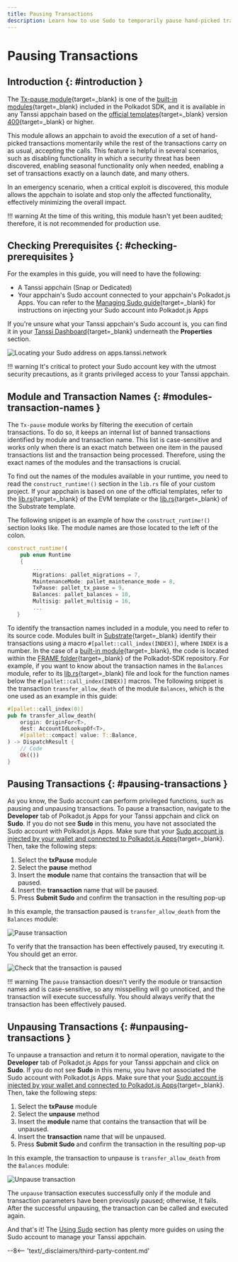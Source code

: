 ```yaml
---
title: Pausing Transactions
description: Learn how to use Sudo to temporarily pause hand-picked transactions, preventing their execution while allowing all other transactions to proceed as usual.
---
```


# Pausing Transactions

## Introduction {: #introduction }

The [Tx-pause module](https://github.com/paritytech/polkadot-sdk/blob/master/substrate/frame/tx-pause/src/lib.rs){target=\_blank} is one of the [built-in modules](/learn/framework/modules/#built-in-modules){target=\_blank} included in the Polkadot SDK, and it is available in any Tanssi appchain based on the [official templates](/builders/build/templates/overview/){target=\_blank} version [400](https://github.com/moondance-labs/tanssi/releases/tag/runtime-400-templates){target=\_blank} or higher.

This module allows an appchain to avoid the execution of a set of hand-picked transactions momentarily while the rest of the transactions carry on as usual, accepting the calls. This feature is helpful in several scenarios, such as disabling functionality in which a security threat has been discovered, enabling seasonal functionality only when needed, enabling a set of transactions exactly on a launch date, and many others.

In an emergency scenario, when a critical exploit is discovered, this module allows the appchain to isolate and stop only the affected functionality, effectively minimizing the overall impact. 

!!! warning
    At the time of this writing, this module hasn't yet been audited; therefore, it is not recommended for production use. 

## Checking Prerequisites {: #checking-prerequisites }

For the examples in this guide, you will need to have the following:

 - A Tanssi appchain (Snap or Dedicated)
 - Your appchain's Sudo account connected to your appchain's Polkadot.js Apps. You can refer to the [Managing Sudo guide](/builders/manage/sudo/sudo/#configuring-polkadotjs-apps){target=\_blank} for instructions on injecting your Sudo account into Polkadot.js Apps

If you're unsure what your Tanssi appchain's Sudo account is, you can find it in your [Tanssi Dashboard](https://apps.tanssi.network/){target=\_blank} underneath the **Properties** section.

![Locating your Sudo address on apps.tanssi.network](/images/builders/manage/sudo/pause-transactions/pause-transactions-1.webp)

!!! warning
    It's critical to protect your Sudo account key with the utmost security precautions, as it grants privileged access to your Tanssi appchain.

## Module and Transaction Names {: #modules-transaction-names }

The `Tx-pause` module works by filtering the execution of certain transactions. To do so, it keeps an internal list of banned transactions identified by module and transaction name. This list is case-sensitive and works only when there is an exact match between one item in the paused transactions list and the transaction being processed. Therefore, using the exact names of the modules and the transactions is crucial.

To find out the names of the modules available in your runtime, you need to read the `construct_runtime!()` section in the `lib.rs` file of your custom project. If your appchain is based on one of the official templates, refer to the [lib.rs](https://github.com/moondance-labs/tanssi/blob/master/container-chains/runtime-templates/frontier/src/lib.rs){target=\_blank} of the EVM template or the [lib.rs](https://github.com/moondance-labs/tanssi/blob/master/container-chains/runtime-templates/simple/src/lib.rs){target=\_blank} of the Substrate template.

The following snippet is an example of how the `construct_runtime!()` section looks like. The module names are those located to the left of the colon.

```rust
construct_runtime!(
    pub enum Runtime
    {
        ...
        Migrations: pallet_migrations = 7,
        MaintenanceMode: pallet_maintenance_mode = 8,
        TxPause: pallet_tx_pause = 9,
        Balances: pallet_balances = 10,
        Multisig: pallet_multisig = 16,      
        ...
   }
```

To identify the transaction names included in a module, you need to refer to its source code. Modules built in [Substrate](/learn/framework/overview/#substrate-framework){target=\_blank} identify their transactions using a macro `#[pallet::call_index(INDEX)]`, where `INDEX` is a number. In the case of a [built-in module](/builders/build/customize/adding-built-in-module/){target=\_blank}, the code is located within the [FRAME folder](https://github.com/paritytech/polkadot-sdk/tree/master/substrate/frame){target=\_blank} of the Polkadot-SDK repository. For example, if you want to know about the transaction names in the `Balances` module, refer to its [lib.rs](https://github.com/paritytech/polkadot-sdk/blob/master/substrate/frame/balances/src/lib.rs){target=\_blank} file and look for the function names below the `#[pallet::call_index(INDEX)]` macros. The following snippet is the transaction `transfer_allow_death` of the module `Balances`, which is the one used as an example in this guide:

```rust
#[pallet::call_index(0)]
pub fn transfer_allow_death(
    origin: OriginFor<T>,
    dest: AccountIdLookupOf<T>,
    #[pallet::compact] value: T::Balance,
) -> DispatchResult {
    // Code
    Ok(())
}
```

## Pausing Transactions {: #pausing-transactions }

As you know, the Sudo account can perform privileged functions, such as pausing and unpausing transactions. To pause a transaction, navigate to the **Developer** tab of Polkadot.js Apps for your Tanssi appchain and click on **Sudo**. If you do not see **Sudo** in this menu, you have not associated the Sudo account with Polkadot.js Apps. Make sure that your [Sudo account is injected by your wallet and connected to Polkadot.js Apps](/builders/manage/sudo/sudo/#configuring-polkadotjs-apps){target=\_blank}. Then, take the following steps:

1. Select the **txPause** module
2. Select the **pause** method
3. Insert the **module** name that contains the transaction that will be paused.
4. Insert the **transaction** name that will be paused.
5. Press **Submit Sudo** and confirm the transaction in the resulting pop-up

In this example, the transaction paused is `transfer_allow_death` from the `Balances` module:

![Pause transaction](/images/builders/manage/sudo/pause-transactions/pause-transactions-2.webp)

To verify that the transaction has been effectively paused, try executing it. You should get an error.

![Check that the transaction is paused](/images/builders/manage/sudo/pause-transactions/pause-transactions-3.webp)

!!! warning
    The `pause` transaction doesn't verify the module or transaction names and is case-sensitive, so any misspelling will go unnoticed, and the transaction will execute successfully. You should always verify that the transaction has been effectively paused.

## Unpausing Transactions {: #unpausing-transactions }

To unpause a transaction and return it to normal operation, navigate to the **Developer** tab of Polkadot.js Apps for your Tanssi appchain and click on **Sudo**. If you do not see **Sudo** in this menu, you have not associated the Sudo account with Polkadot.js Apps. Make sure that your [Sudo account is injected by your wallet and connected to Polkadot.js Apps](/builders/manage/sudo/sudo/#configuring-polkadotjs-apps){target=\_blank}. Then, take the following steps:

1. Select the **txPause** module
2. Select the **unpause** method
3. Insert the **module** name that contains the transaction that will be unpaused.
4. Insert the **transaction** name that will be unpaused.
5. Press **Submit Sudo** and confirm the transaction in the resulting pop-up

In this example, the transaction to unpause is `transfer_allow_death` from the `Balances` module:

![Unpause transaction](/images/builders/manage/sudo/pause-transactions/pause-transactions-4.webp)

The `unpause` transaction executes successfully only if the module and transaction parameters have been previously paused; otherwise, It fails. After the successful unpausing, the transaction can be called and executed again.

And that's it! The [Using Sudo](/builders/manage/sudo/) section has plenty more guides on using the Sudo account to manage your Tanssi appchain.

--8<-- 'text/_disclaimers/third-party-content.md'
